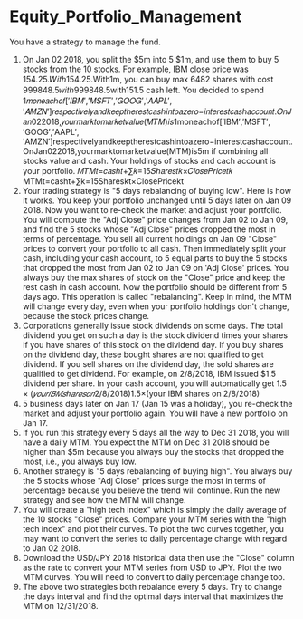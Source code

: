 # Equity_Portfolio_Management
You have a strategy to manage the fund.
1.	On Jan 02 2018, you split the $5m into 5 $1m, and use them to buy 5 stocks from the 10 stocks. For example, IBM close price was 154.25.𝑊𝑖𝑡ℎ154.25.With1m, you can buy max 6482 shares with cost 999848.5𝑤𝑖𝑡ℎ999848.5with151.5‬ cash left. You decided to spend 1𝑚𝑜𝑛𝑒𝑎𝑐ℎ𝑜𝑓[′𝐼𝐵𝑀′,′𝑀𝑆𝐹𝑇′,′𝐺𝑂𝑂𝐺′,′𝐴𝐴𝑃𝐿′,′𝐴𝑀𝑍𝑁′]𝑟𝑒𝑠𝑝𝑒𝑐𝑡𝑖𝑣𝑒𝑙𝑦𝑎𝑛𝑑𝑘𝑒𝑒𝑝𝑡ℎ𝑒𝑟𝑒𝑠𝑡𝑐𝑎𝑠ℎ𝑖𝑛𝑡𝑜𝑎𝑧𝑒𝑟𝑜−𝑖𝑛𝑡𝑒𝑟𝑒𝑠𝑡𝑐𝑎𝑠ℎ𝑎𝑐𝑐𝑜𝑢𝑛𝑡.𝑂𝑛𝐽𝑎𝑛022018,𝑦𝑜𝑢𝑟𝑚𝑎𝑟𝑘𝑡𝑜𝑚𝑎𝑟𝑘𝑒𝑡𝑣𝑎𝑙𝑢𝑒(𝑀𝑇𝑀)𝑖𝑠1moneachof[′IBM′,′MSFT′,′GOOG′,′AAPL′,′AMZN′]respectivelyandkeeptherestcashintoazero−interestcashaccount.OnJan022018,yourmarktomarketvalue(MTM)is5m if combining all stocks value and cash. Your holdings of stocks and cach account is your portfolio.
 𝑀𝑇𝑀𝑡=𝑐𝑎𝑠ℎ𝑡+∑𝑘=15𝑆ℎ𝑎𝑟𝑒𝑠𝑡𝑘×𝐶𝑙𝑜𝑠𝑒𝑃𝑟𝑖𝑐𝑒𝑡𝑘  MTMt=casht+∑k=15Shareskt×ClosePricekt 
2.	Your trading strategy is "5 days rebalancing of buying low". Here is how it works. You keep your portfolio unchanged until 5 days later on Jan 09 2018. Now you want to re-check the market and adjust your portfolio. You will compute the "Adj Close" price changes from Jan 02 to Jan 09, and find the 5 stocks whose "Adj Close" prices dropped the most in terms of percentage. You sell all current holdings on Jan 09 "Close" prices to convert your portfolio to all cash. Then immediately split your cash, including your cash account, to 5 equal parts to buy the 5 stocks that dropped the most from Jan 02 to Jan 09 on 'Adj Close' prices. You always buy the max shares of stock on the "Close" price and keep the rest cash in cash account. Now the portfolio should be different from 5 days ago. This operation is called "rebalancing".
Keep in mind, the MTM will change every day, even when your portfolio holdings don't change, because the stock prices change.
3.	Corporations generally issue stock dividends on some days. The total dividend you get on such a day is the stock dividend times your shares if you have shares of this stock on the dividend day. If you buy shares on the dividend day, these bought shares are not qualified to get dividend. If you sell shares on the dividend day, the sold shares are qualified to get dividend. For example, on 2/8/2018, IBM issued $1.5 dividend per share. In your cash account, you will automatically get
$1.5×(𝑦𝑜𝑢𝑟 𝐼𝐵𝑀 𝑠ℎ𝑎𝑟𝑒𝑠 𝑜𝑛 2/8/2018)$1.5×(your IBM shares on 2/8/2018)
4.	5 business days later on Jan 17 (Jan 15 was a holiday), you re-check the market and adjust your portfolio again. You will have a new portfolio on Jan 17.
5.	If you run this strategy every 5 days all the way to Dec 31 2018, you will have a daily MTM. You expect the MTM on Dec 31 2018 should be higher than $5m because you always buy the stocks that dropped the most, i.e., you always buy low.
6.	Another strategy is "5 days rebalancing of buying high". You always buy the 5 stocks whose "Adj Close" prices surge the most in terms of percentage because you believe the trend will continue. Run the new strategy and see how the MTM will change.
7.	You will create a "high tech index" which is simply the daily average of the 10 stocks "Close" prices. Compare your MTM series with the "high tech index" and plot their curves. To plot the two curves together, you may want to convert the series to daily percentage change with regard to Jan 02 2018.
8.	Download the USD/JPY 2018 historical data then use the "Close" column as the rate to convert your MTM series from USD to JPY. Plot the two MTM curves. You will need to convert to daily percentage change too.
9.	The above two strategies both rebalance every 5 days. Try to change the days interval and find the optimal days interval that maximizes the MTM on 12/31/2018.
